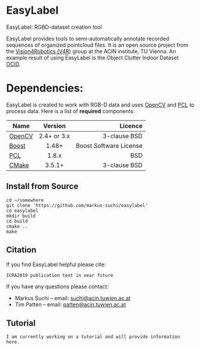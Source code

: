 # EasyLabel

EasyLabel: RGBD-dataset creation tool

EasyLabel provides tools to semi-automatically annotate recorded sequences of organized pointcloud files. 
It is an open source project from the [Vision4Robotics (V4R)](https://v4r.acin.tuwien.ac.at) group at the ACIN institute, TU Vienna.
An example result of using EasyLabel is the Object Clutter Indoor Dataset [OCID](https://www.acin.tuwien.ac.at/en/vision-for-robotics/software-tools/object-clutter-indoor-dataset/).

# Dependencies:

EasyLabel is created to work with RGB-D data and uses [OpenCV](http://opencv.org/)  and [PCL](http://pointclouds.org/) to process data. Here is a list of **required** components:

| Name | Version | Licence |
| ------------- |:-------------:| -----:|
| [OpenCV](http://opencv.org/)  | 2.4+  or 3.x | 3-clause BSD |
| [Boost](http://www.boost.org/)  | 1.48+ | Boost Software License |
| [PCL](http://pointclouds.org/)  | 1.8.x | BSD |
| [CMake](https://cmake.org)  | 3.5.1+ | 3-clause BSD |

## Install from Source

```
cd ~/somewhere
git clone 'https://github.com/markus-suchi/easylabel'
cd easylabel
mkdir build
cd build
cmake ..
make
```

## Citation
If you find EasyLabel helpful please cite:
```
ICRA2019 publication text in near future
```

If you have any questions please contact:
- Markus Suchi – email: suchi@acin.tuwien.ac.at
- Tim Patten – email: patten@acin.tuwien.ac.at

## Tutorial
```
I am currently working on a tutorial and will provide information here.
```
